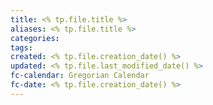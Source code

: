 ```yaml
---
title: <% tp.file.title %>
aliases: <% tp.file.title %>
categories: 
tags: 
created: <% tp.file.creation_date() %>
updated: <% tp.file.last_modified_date() %>
fc-calendar: Gregorian Calendar
fc-date: <% tp.file.creation_date() %>
---
```

